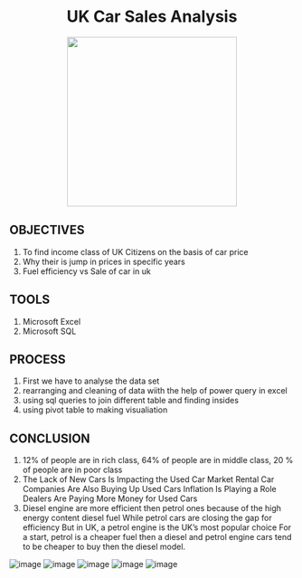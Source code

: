 <div align = "center" >
  
  # UK Car Sales Analysis
  
</div>
<div align = "center" >
<img src="https://www.gifcen.com/wp-content/uploads/2021/05/car-gif-19.gif" width="300" height = "100" />

</div>


## OBJECTIVES

1) To find income class of UK Citizens on the basis of car price
2) Why their is jump in prices in specific years
3) Fuel efficiency vs Sale of car in uk

## TOOLS

1) Microsoft Excel
2) Microsoft SQL

## PROCESS

1) First we have to analyse the data set 
2) rearranging and cleaning of data wiith the help of power query in excel
3) using sql queries to join different table and finding insides
4) using pivot table to making visualiation
   
## CONCLUSION

1) 12% of people are in rich class,
   64% of people are in middle class,
   20 % of people are in poor class
2) The Lack of New Cars Is Impacting the Used Car Market
   Rental Car Companies Are Also Buying Up Used Cars
   Inflation Is Playing a Role
   Dealers Are Paying More Money for Used Cars
3) Diesel engine are more efficient then petrol ones because of the high energy content diesel fuel
   While petrol cars are closing the gap for efficiency
   But in UK, a petrol engine is the UK’s most popular choice 
   For a start, petrol is a cheaper fuel then a diesel and petrol engine cars tend to be cheaper to buy then the diesel model.

![image](https://user-images.githubusercontent.com/88331653/191824216-f682a1c0-9aec-436a-8948-aa7e9cbf5fdc.png)
![image](https://user-images.githubusercontent.com/88331653/191940946-14427317-bcb3-4303-aeee-b9f8df05d228.png)
![image](https://user-images.githubusercontent.com/88331653/191941006-6b64e271-9464-4b94-99d7-b6b334f2fc03.png)
![image](https://user-images.githubusercontent.com/88331653/191941059-8b8822f0-a537-4c84-88c0-1cbd05155bdb.png)
![image](https://user-images.githubusercontent.com/88331653/191941110-f35f6cea-436f-4cb6-9f90-836093bbd921.png)


